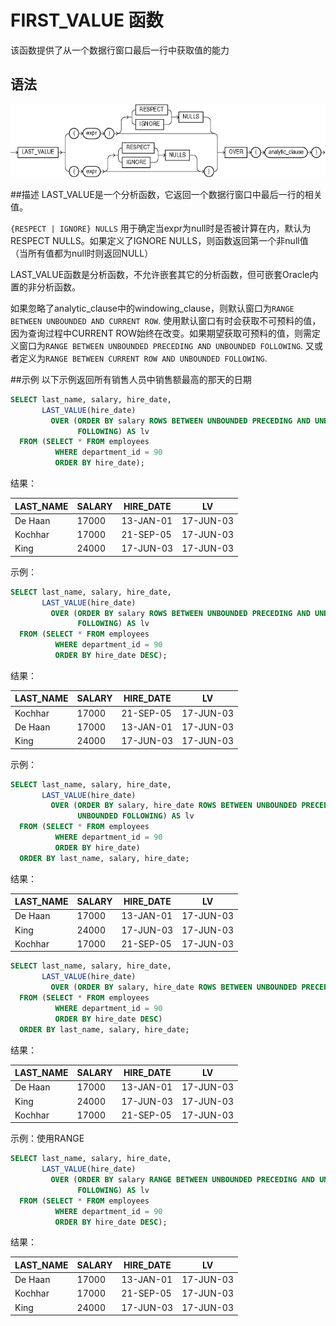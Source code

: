 # FIRST_VALUE 函数
该函数提供了从一个数据行窗口最后一行中获取值的能力

## 语法
![LAST_VALUE函数语法](img/last_value.gif)

##描述
LAST_VALUE是一个分析函数，它返回一个数据行窗口中最后一行的相关值。

`{RESPECT | IGNORE} NULLS` 用于确定当expr为null时是否被计算在内，默认为RESPECT NULLS。如果定义了IGNORE NULLS，则函数返回第一个非null值（当所有值都为null时则返回NULL）

LAST_VALUE函数是分析函数，不允许嵌套其它的分析函数，但可嵌套Oracle内置的非分析函数。

如果忽略了analytic_clause中的windowing_clause，则默认窗口为`RANGE BETWEEN UNBOUNDED AND CURRENT ROW`. 使用默认窗口有时会获取不可预料的值，因为查询过程中CURRENT ROW始终在改变。如果期望获取可预料的值，则需定义窗口为`RANGE BETWEEN UNBOUNDED PRECEDING AND UNBOUNDED FOLLOWING`. 又或者定义为`RANGE BETWEEN CURRENT ROW AND UNBOUNDED FOLLOWING`.

##示例
以下示例返回所有销售人员中销售额最高的那天的日期
```sql
SELECT last_name, salary, hire_date,
       LAST_VALUE(hire_date)
         OVER (ORDER BY salary ROWS BETWEEN UNBOUNDED PRECEDING AND UNBOUNDED
               FOLLOWING) AS lv
  FROM (SELECT * FROM employees
          WHERE department_id = 90
          ORDER BY hire_date);
```
结果：

LAST_NAME | SALARY | HIRE_DATE | LV
--------- | ------ | --------- | ---------
De Haan   |  17000 | 13-JAN-01 | 17-JUN-03
Kochhar   |  17000 | 21-SEP-05 | 17-JUN-03
King      |  24000 | 17-JUN-03 | 17-JUN-03

示例：
```sql
SELECT last_name, salary, hire_date,
       LAST_VALUE(hire_date)
         OVER (ORDER BY salary ROWS BETWEEN UNBOUNDED PRECEDING AND UNBOUNDED
               FOLLOWING) AS lv
  FROM (SELECT * FROM employees
          WHERE department_id = 90
          ORDER BY hire_date DESC);
```
结果：

LAST_NAME | SALARY | HIRE_DATE | LV
--------- | ------ | --------- | ---------
Kochhar   |  17000 | 21-SEP-05 | 17-JUN-03
De Haan   |  17000 | 13-JAN-01 | 17-JUN-03
King      |  24000 | 17-JUN-03 | 17-JUN-03

示例：
```sql
SELECT last_name, salary, hire_date,
       LAST_VALUE(hire_date)
         OVER (ORDER BY salary, hire_date ROWS BETWEEN UNBOUNDED PRECEDING AND
               UNBOUNDED FOLLOWING) AS lv
  FROM (SELECT * FROM employees
          WHERE department_id = 90 
          ORDER BY hire_date)
  ORDER BY last_name, salary, hire_date;
```
结果：

LAST_NAME | SALARY | HIRE_DATE | LV
--------- | ------ | --------- | ---------
De Haan   |  17000 | 13-JAN-01 | 17-JUN-03
King      |  24000 | 17-JUN-03 | 17-JUN-03
Kochhar   |  17000 | 21-SEP-05 | 17-JUN-03

```sql
SELECT last_name, salary, hire_date,
       LAST_VALUE(hire_date)
         OVER (ORDER BY salary, hire_date ROWS BETWEEN UNBOUNDED PRECEDING AND UNBOUNDED FOLLOWING) AS lv
  FROM (SELECT * FROM employees
          WHERE department_id = 90
          ORDER BY hire_date DESC)
  ORDER BY last_name, salary, hire_date;
```
结果：

LAST_NAME | SALARY | HIRE_DATE | LV
--------- | ------ | --------- | ---------
De Haan   |  17000 | 13-JAN-01 | 17-JUN-03
King      |  24000 | 17-JUN-03 | 17-JUN-03
Kochhar   |  17000 | 21-SEP-05 | 17-JUN-03

示例：使用RANGE
```sql
SELECT last_name, salary, hire_date,
       LAST_VALUE(hire_date)
         OVER (ORDER BY salary RANGE BETWEEN UNBOUNDED PRECEDING AND UNBOUNDED
               FOLLOWING) AS lv
  FROM (SELECT * FROM employees
          WHERE department_id = 90
          ORDER BY hire_date DESC);
```
结果：

LAST_NAME | SALARY | HIRE_DATE | LV
--------- | ------ | --------- | ---------
De Haan   |  17000 | 13-JAN-01 | 17-JUN-03
Kochhar   |  17000 | 21-SEP-05 | 17-JUN-03
King      |  24000 | 17-JUN-03 | 17-JUN-03